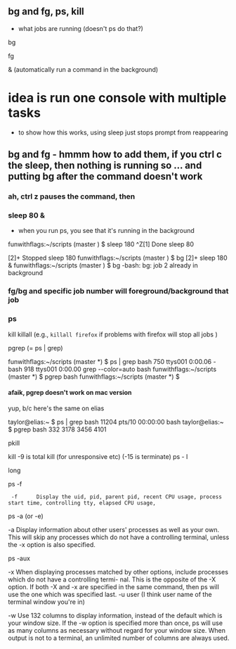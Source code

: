 
## bg and fg, ps, kill

- what jobs are running (doesn't ps do that?)

bg

fg

&
(automatically run a command in the background)

# idea is run one console with multiple tasks

- to show how this works, using
sleep <num-seconds>
just stops prompt from reappearing


## bg and fg - hmmm how to add them, if you ctrl c the sleep, then nothing is running so ... and putting bg after the command doesn't work

### ah, ctrl z pauses the command, then 
### sleep 80 &
- when you run ps, you see that it's running in the background


funwithflags:~/scripts (master ) $ sleep 180
^Z[1]   Done                    sleep 80

[2]+  Stopped                 sleep 180
funwithflags:~/scripts (master ) $ bg
[2]+ sleep 180 &
funwithflags:~/scripts (master ) $ bg
-bash: bg: job 2 already in background


### fg/bg and specific job number will foreground/background that job

### ps

kill
killall (e.g., `killall firefox` if problems with firefox will stop all jobs )

pgrep (= ps | grep)

funwithflags:~/scripts (master *) $ ps | grep bash
  750 ttys001    0:00.06 -bash
  918 ttys001    0:00.00 grep --color=auto bash
funwithflags:~/scripts (master *) $ pgrep bash
funwithflags:~/scripts (master *) $ 

#### afaik, pgrep doesn't work on mac version

yup, b/c here's the same on elias

taylor@elias:~ $ ps | grep bash
11204 pts/10   00:00:00 bash
taylor@elias:~ $ pgrep bash
332
3178
3456
4101


pkill

kill -9 is total kill (for unresponsive etc)
(-15 is terminate)
ps - l

long

ps -f

     -f      Display the uid, pid, parent pid, recent CPU usage, process start time, controlling tty, elapsed CPU usage,

ps -a (or -e)

-a      Display information about other users' processes as well as your own.  This will skip any processes which do
             not have a controlling terminal, unless the -x option is also specified.

ps -aux

-x      When displaying processes matched by other options, include processes which do not have a controlling termi-
             nal.  This is the opposite of the -X option.  If both -X and -x are specified in the same command, then ps
             will use the one which was specified last.
-u 
user (I think user name of the terminal window you're in)

-w      Use 132 columns to display information, instead of the default which is your window size.  If the -w option
             is specified more than once, ps will use as many columns as necessary without regard for your window size.
             When output is not to a terminal, an unlimited number of columns are always used.
